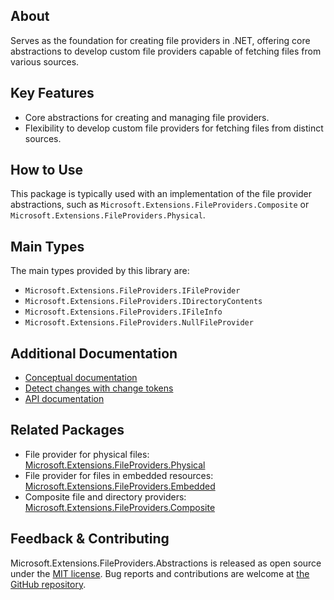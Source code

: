 ## About

<!-- A description of the package and where one can find more documentation -->

Serves as the foundation for creating file providers in .NET, offering core abstractions to develop custom file providers capable of fetching files from various sources.

## Key Features

<!-- The key features of this package -->

* Core abstractions for creating and managing file providers.
* Flexibility to develop custom file providers for fetching files from distinct sources.

## How to Use

<!-- A compelling example on how to use this package with code, as well as any specific guidelines for when to use the package -->

This package is typically used with an implementation of the file provider abstractions, such as `Microsoft.Extensions.FileProviders.Composite` or `Microsoft.Extensions.FileProviders.Physical`.

## Main Types

<!-- The main types provided in this library -->

The main types provided by this library are:

* `Microsoft.Extensions.FileProviders.IFileProvider`
* `Microsoft.Extensions.FileProviders.IDirectoryContents`
* `Microsoft.Extensions.FileProviders.IFileInfo`
* `Microsoft.Extensions.FileProviders.NullFileProvider`

## Additional Documentation

<!-- Links to further documentation. Remove conceptual documentation if not available for the library. -->

* [Conceptual documentation](https://learn.microsoft.com/aspnet/core/fundamentals/file-providers)
* [Detect changes with change tokens](https://learn.microsoft.com/aspnet/core/fundamentals/change-tokens)
* [API documentation](https://learn.microsoft.com/dotnet/api/microsoft.extensions.fileproviders)

## Related Packages

<!-- The related packages associated with this package -->

* File provider for physical files: [Microsoft.Extensions.FileProviders.Physical](https://www.nuget.org/packages/Microsoft.Extensions.FileProviders.Physical/)
* File provider for files in embedded resources: [Microsoft.Extensions.FileProviders.Embedded](https://www.nuget.org/packages/Microsoft.Extensions.FileProviders.Embedded/)
* Composite file and directory providers: [Microsoft.Extensions.FileProviders.Composite](https://www.nuget.org/packages/Microsoft.Extensions.FileProviders.Composite/)

## Feedback & Contributing

<!-- How to provide feedback on this package and contribute to it -->

Microsoft.Extensions.FileProviders.Abstractions is released as open source under the [MIT license](https://licenses.nuget.org/MIT). Bug reports and contributions are welcome at [the GitHub repository](https://github.com/dotnet/runtime).
